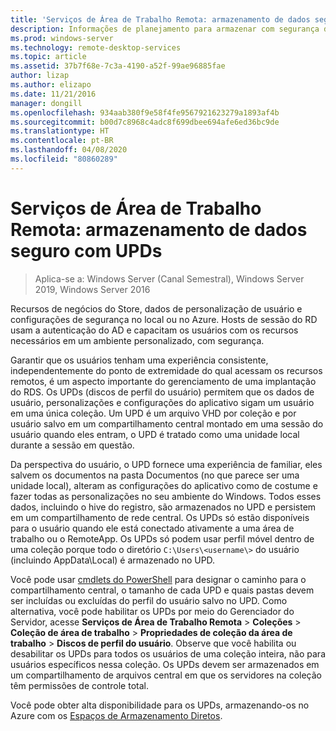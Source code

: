 ```yaml
---
title: 'Serviços de Área de Trabalho Remota: armazenamento de dados seguro'
description: Informações de planejamento para armazenar com segurança dados por meio de discos de perfil do usuário (UPDs) no RDS.
ms.prod: windows-server
ms.technology: remote-desktop-services
ms.topic: article
ms.assetid: 37b7f68e-7c3a-4190-a52f-99ae96885fae
author: lizap
ms.author: elizapo
ms.date: 11/21/2016
manager: dongill
ms.openlocfilehash: 934aab380f9e58f4fe9567921623279a1893af4b
ms.sourcegitcommit: b00d7c8968c4adc8f699dbee694afe6ed36bc9de
ms.translationtype: HT
ms.contentlocale: pt-BR
ms.lasthandoff: 04/08/2020
ms.locfileid: "80860289"
---
```

# <a name="remote-desktop-services---secure-data-storage-with-upds"></a>Serviços de Área de Trabalho Remota: armazenamento de dados seguro com UPDs

>Aplica-se a: Windows Server (Canal Semestral), Windows Server 2019, Windows Server 2016

Recursos de negócios do Store, dados de personalização de usuário e configurações de segurança no local ou no Azure. Hosts de sessão do RD usam a autenticação do AD e capacitam os usuários com os recursos necessários em um ambiente personalizado, com segurança. 

Garantir que os usuários tenham uma experiência consistente, independentemente do ponto de extremidade do qual acessam os recursos remotos, é um aspecto importante do gerenciamento de uma implantação do RDS. Os UPDs (discos de perfil do usuário) permitem que os dados de usuário, personalizações e configurações do aplicativo sigam um usuário em uma única coleção. Um UPD é um arquivo VHD por coleção e por usuário salvo em um compartilhamento central montado em uma sessão do usuário quando eles entram, o UPD é tratado como uma unidade local durante a sessão em questão. 

Da perspectiva do usuário, o UPD fornece uma experiência de familiar, eles salvem os documentos na pasta Documentos (no que parece ser uma unidade local), alteram as configurações do aplicativo como de costume e fazer todas as personalizações no seu ambiente do Windows. Todos esses dados, incluindo o hive do registro, são armazenados no UPD e persistem em um compartilhamento de rede central. Os UPDs só estão disponíveis para o usuário quando ele está conectado ativamente a uma área de trabalho ou o RemoteApp. Os UPDs só podem usar perfil móvel dentro de uma coleção porque todo o diretório `C:\Users\<username\>` do usuário (incluindo AppData\Local) é armazenado no UPD.

Você pode usar [cmdlets do PowerShell](https://technet.microsoft.com/library/jj215443.aspx) para designar o caminho para o compartilhamento central, o tamanho de cada UPD e quais pastas devem ser incluídas ou excluídas do perfil do usuário salvo no UPD. Como alternativa, você pode habilitar os UPDs por meio do Gerenciador do Servidor, acesse **Serviços de Área de Trabalho Remota** > **Coleções** > **Coleção de área de trabalho** > **Propriedades de coleção da área de trabalho** > **Discos de perfil do usuário**. Observe que você habilita ou desabilitar os UPDs para todos os usuários de uma coleção inteira, não para usuários específicos nessa coleção. Os UPDs devem ser armazenados em um compartilhamento de arquivos central em que os servidores na coleção têm permissões de controle total. 

Você pode obter alta disponibilidade para os UPDs, armazenando-os no Azure com os [Espaços de Armazenamento Diretos](rds-storage-spaces-direct-deployment.md). 